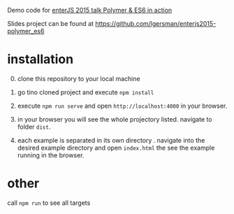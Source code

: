 Demo code for [enterJS 2015 talk Polymer & ES6 in action](http://www.enterjs.de/abstracts#polymer)

Slides project can be found at https://github.com/lgersman/enterjs2015-polymer_es6

# installation

0. clone this repository to your local machine

0. go tino cloned project and execute ``npm install``

0. execute ``npm run serve`` and open ``http://localhost:4000`` in your browser.

0. in your browser you will see the whole projectory listed. navigate to folder ``dist``.

0. each example is separated in its own directory . navigate into the desired example directory and open ``index.html`` the see the example running in the browser.

# other

call ``npm run`` to see all targets

